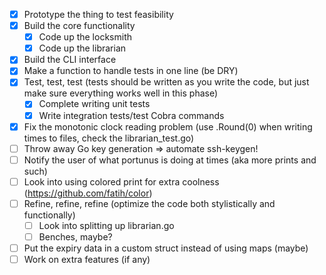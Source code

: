 - [x] Prototype the thing to test feasibility
- [x] Build the core functionality
    - [x] Code up the locksmith
    - [x] Code up the librarian
- [x] Build the CLI interface
- [x] Make a function to handle tests in one line (be DRY)
- [x] Test, test, test (tests should be written as you write the code, but just make sure everything works well in this phase)
    - [x] Complete writing unit tests
    - [x] Write integration tests/test Cobra commands
- [x] Fix the monotonic clock reading problem (use .Round(0) when writing times to files, check the librarian_test.go)
- [ ] Throw away Go key generation => automate ssh-keygen!
- [ ] Notify the user of what portunus is doing at times (aka more prints and such)
- [ ] Look into using colored print for extra coolness (https://github.com/fatih/color)
- [ ] Refine, refine, refine (optimize the code both stylistically and functionally)
    - [ ] Look into splitting up librarian.go
    - [ ] Benches, maybe?
- [ ] Put the expiry data in a custom struct instead of using maps (maybe)
- [ ] Work on extra features (if any)

